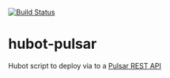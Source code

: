 [![Build Status](https://travis-ci.org/cargomedia/hubot-pulsar.png?branch=master)](https://travis-ci.org/cargomedia/hubot-pulsar)

hubot-pulsar
============

Hubot script to deploy via to a [Pulsar REST API](https://github.com/cargomedia/pulsar-rest-api)
